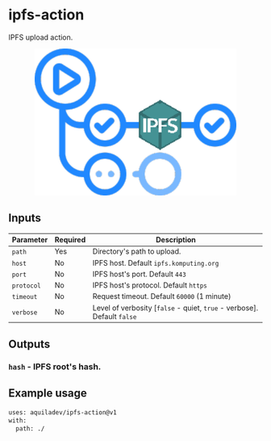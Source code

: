 # ipfs-action
IPFS upload action.

<p align="center">
  <img width="400" src="assets/ipfs-action.png" alt="ipfs action">
</p>

## Inputs
Parameter     |Required |Description
---           |---      |---
`path`        |Yes      |Directory's path to upload.
`host`        |No       |IPFS host. Default `ipfs.komputing.org`
`port`        |No       |IPFS host's port. Default `443`
`protocol`    |No       |IPFS host's protocol. Default `https`
`timeout`     |No       |Request timeout. Default `60000` (1 minute)
`verbose`     |No       |Level of verbosity [`false` - quiet, `true` - verbose]. Default `false`

## Outputs

### `hash` - IPFS root's hash.

## Example usage

```
uses: aquiladev/ipfs-action@v1
with:
  path: ./
```